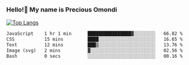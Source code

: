 ### Hello!👋 My name is Precious Omondi 

[![Top Langs](https://github-readme-stats.vercel.app/api/top-langs/?username=Presho99&langs_count=8&theme=dark)](https://github.com/Presho99/github-readme-stats)



<!--START_SECTION:waka-->

```txt
JavaScript    1 hr 1 min      ████████████████▓░░░░░░░░   66.82 %
CSS           15 mins         ████░░░░░░░░░░░░░░░░░░░░░   16.65 %
Text          12 mins         ███▒░░░░░░░░░░░░░░░░░░░░░   13.76 %
Image (svg)   2 mins          ▓░░░░░░░░░░░░░░░░░░░░░░░░   02.56 %
Bash          0 secs          ░░░░░░░░░░░░░░░░░░░░░░░░░   00.16 %
```

<!--END_SECTION:waka-->


